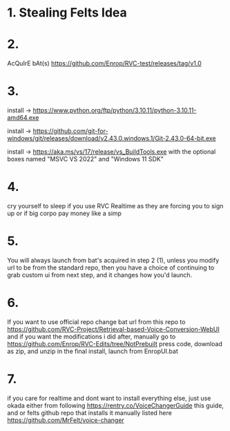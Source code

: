 # 1. Stealing Felts Idea


# 2. 
AcQuIrE bAt(s) https://github.com/Enrop/RVC-test/releases/tag/v1.0

# 3. 
install -> https://www.python.org/ftp/python/3.10.11/python-3.10.11-amd64.exe

install -> https://github.com/git-for-windows/git/releases/download/v2.43.0.windows.1/Git-2.43.0-64-bit.exe

install -> https://aka.ms/vs/17/release/vs_BuildTools.exe with the optional boxes named "MSVC VS 2022" and "Windows 11 SDK"

# 4.
cry yourself to sleep if you use RVC Realtime as they are forcing you to sign up or if big corpo pay money like a simp

# 5.
You will always launch from bat's acquired in step 2 (1), unless you modify url to be from the standard repo, then you have a choice of continuing to grab custom ui from next step, and it changes how you'd launch.

# 6. 
If you want to use official repo change bat url from this repo to https://github.com/RVC-Project/Retrieval-based-Voice-Conversion-WebUI and if you want the modifications i did after, manually go to https://github.com/Enrop/RVC-Edits/tree/NotPrebuilt press code, download as zip, and unzip in the final install, launch from EnropUI.bat

# 7.
if you care for realtime and dont want to install everything else, just use okada either from following https://rentry.co/VoiceChangerGuide this guide, and or felts github repo that installs it manually listed here https://github.com/MrFelt/voice-changer
